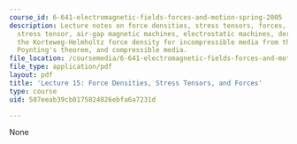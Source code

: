 ```yaml
---
course_id: 6-641-electromagnetic-fields-forces-and-motion-spring-2005
description: Lecture notes on force densities, stress tensors, forces, the Maxwell
  stress tensor, air-gap magnetic machines, electrostatic machines, derivation of
  the Korteweg-Helmholtz force density for incompressible media from the quasistatic
  Poynting's theorem, and compressible media.
file_location: /coursemedia/6-641-electromagnetic-fields-forces-and-motion-spring-2005/507eeab39cb0175824826ebfa6a7231d_lecture15.pdf
file_type: application/pdf
layout: pdf
title: 'Lecture 15: Force Densities, Stress Tensors, and Forces'
type: course
uid: 507eeab39cb0175824826ebfa6a7231d

---
```

None